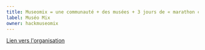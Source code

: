 ```yaml
---
title: Museomix = une communauté + des musées + 3 jours de « marathon créatif »
label: Muséo Mix
owner: hackmuseomix
---
```


[Lien vers l'organisation](http://github.com/hackmuseomix)

